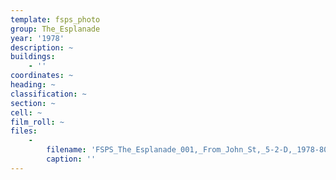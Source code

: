```yaml
---
template: fsps_photo
group: The_Esplanade
year: '1978'
description: ~
buildings:
    - ''
coordinates: ~
heading: ~
classification: ~
section: ~
cell: ~
film_roll: ~
files:
    -
        filename: 'FSPS_The_Esplanade_001,_From_John_St,_5-2-D,_1978-80.png'
        caption: ''
---
```

